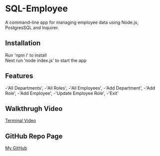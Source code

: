 # SQL-Employee 

A command-line app for managing employee data using Node.js, PostgresSQL and Inquirer.

## Installation
Run 'npm i' to install <br>
Next run 'node index.js' to start the app

## Features
-'All Departments',
-'All Roles',
-'All Employees',
-'Add Department',
-'Add Role',
-'Add Employee',
-'Update Employee Role',
-'Exit'

## Walkthrugh Video
[Terminal Video](https://drive.google.com/file/d/1iqWMdKV6Umg9G9N0H77qRHjMZYGL9t-X/view)

## GitHub Repo Page
[My GitHub](https://github.com/MommaDLP/SQL-Employee)